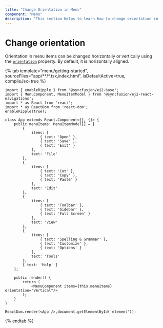 ```yaml
---
title: "Change Orientation in Menu"
component: "Menu"
description: "This section helps to learn how to change orientation in Menu."
---
```


# Change orientation

Orientation in menu items can be changed horizontally or vertically using the
[`orientation`](../../api/menu#orientation) property.
By default, it is horizontally aligned.

{% tab template="menu/getting-started",  sourceFiles="app/**/*.tsx,index.html", isDefaultActive=true, compileJsx=true %}

```tsx
import { enableRipple } from '@syncfusion/ej2-base';
import { MenuComponent, MenuItemModel } from '@syncfusion/ej2-react-navigations';
import * as React from 'react';
import * as ReactDom from 'react-dom';
enableRipple(true);

class App extends React.Component<{}, {}> {
    public menuItems: MenuItemModel[] = [
        {
            items: [
                { text: 'Open' },
                { text: 'Save' },
                { text: 'Exit' }
            ],
            text: 'File'
        },
        {
            items: [
                { text: 'Cut' },
                { text: 'Copy' },
                { text: 'Paste' }
            ],
            text: 'Edit'
        },
        {
            items: [
                { text: 'Toolbar' },
                { text: 'Sidebar' },
                { text: 'Full Screen' }
            ],
            text: 'View'
        },
        {
            items: [
                { text: 'Spelling & Grammar' },
                { text: 'Customize' },
                { text: 'Options' }
            ],
            text: 'Tools'
        },
        { text: 'Help' }
    ];

    public render() {
        return (
            <MenuComponent items={this.menuItems} orientation="Vertical"/>
        );
    }
}

ReactDom.render(<App />,document.getElementById('element'));
```

{% endtab %}
